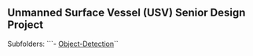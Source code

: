 ## Unmanned Surface Vessel (USV) Senior Design Project

Subfolders:
  ```- [Object-Detection](https://github.com/NickCapobianco/Senior-Design/blob/master/my-detection.py)``
